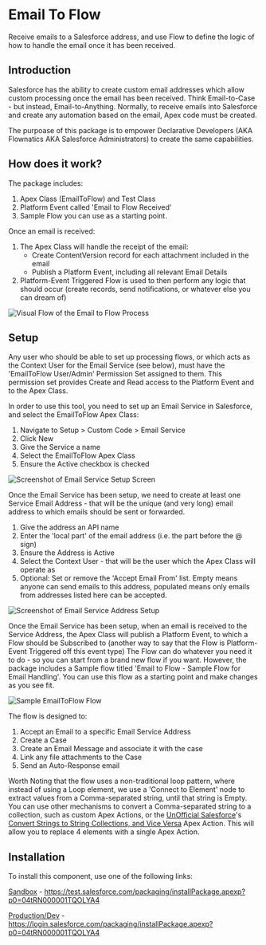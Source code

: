 # Email To Flow

Receive emails to a Salesforce address, and use Flow to define the logic of how to handle the email once it has been received.

## Introduction
Salesforce has the ability to create custom email addresses which allow custom processing once the email has been received.
Think Email-to-Case - but instead, Email-to-Anything.
Normally, to receive emails into Salesforce and create any automation based on the email, Apex code must be created.

The purpoase of this package is to empower Declarative Developers (AKA Flownatics AKA Salesforce Administrators) to create the same capabilities.

## How does it work?
The package includes:
1. Apex Class (EmailToFlow) and Test Class
2. Platform Event called 'Email to Flow Received'
3. Sample Flow you can use as a starting point.

Once an email is received:
1. The Apex Class will handle the receipt of the email:
   - Create ContentVersion record for each attachment included in the email
   - Publish a Platform Event, including all relevant Email Details 
2. Platform-Event Triggered Flow is used to then perform any logic that should occur (create records, send notifications, or whatever else you can dream of)

![Visual Flow of the Email to Flow Process](../Media/media/Email%20to%20Flow%20Process%20Map.png)

## Setup
Any user who should be able to set up processing flows, or which acts as the Context User for the Email Service (see below), must have the 'EmailToFlow User/Admin' Permission Set assigned to them.
This permission set provides Create and Read access to the Platform Event and to the Apex Class.

In order to use this tool, you need to set up an Email Service in Salesforce, and select the EmailToFlow Apex Class:
1. Navigate to Setup > Custom Code > Email Service
2. Click New
3. Give the Service a name
4. Select the EmailToFlow Apex Class
5. Ensure the Active checkbox is checked

![Screenshot of Email Service Setup Screen](../Media/media/EmailServiceSetup.png)

Once the Email Service has been setup, we need to create at least one Service Email Address - that will be the unique (and very long) email address to which emails should be sent or forwarded.
1. Give the address an API name
2. Enter the 'local part' of the email address (i.e. the part before the @ sign)
3. Ensure the Address is Active
4. Select the Context User - that will be the user which the Apex Class will operate as
5. Optional: Set or remove the 'Accept Email From' list. Empty means anyone can send emails to this address, populated means only emails from addresses listed here can be accepted.

![Screenshot of Email Service Address Setup](../Media/media/EmailServiceAddressSetup.png)

Once the Email Service has been setup, when an email is received to the Service Address, the Apex Class will publish a Platform Event, to which a Flow should be Subscribed to (another way to say that the Flow is Platform-Event Triggered off this event type)
The Flow can do whatever you need it to do - so you can start from a brand new flow if you want.
However, the package includes a Sample flow titled  'Email to Flow - Sample Flow for Email Handling'. You can use this flow as a starting point and make changes as you see fit.

![Sample EmailToFlow Flow](../Media/media/EmailToFlow-SampleFlow.png)

The flow is designed to:
1. Accept an Email to a specific Email Service Address
2. Create a Case
3. Create an Email Message and associate it with the case
4. Link any file attachments to the Case
5. Send an Auto-Response email

Worth Noting that the flow uses a non-traditional loop pattern, where instead of using a Loop element, we use a 'Connect to Element' node to extract values from a Comma-separated string, until that string is Empty.
You can use other mechanisms to convert a Comma-separated string to a collection, such as custom Apex Actions, or the [UnOfficial Salesforce](https://unofficialsf.com/)'s [Convert Strings to String Collections, and Vice Versa](https://unofficialsf.com/new-flow-actions-to-convert-csv-strings-to-string-collections-and-vice-versa/) Apex Action.
This will allow you to replace 4 elements with a single Apex Action.

## Installation

To install this component, use one of the following links:

[Sandbox](https://test.salesforce.com/packaging/installPackage.apexp?p0=04tRN000001TQOLYA4) - https://test.salesforce.com/packaging/installPackage.apexp?p0=04tRN000001TQOLYA4

[Production/Dev](https://login.salesforce.com/packaging/installPackage.apexp?p0=04tRN000001TQOLYA4) - https://login.salesforce.com/packaging/installPackage.apexp?p0=04tRN000001TQOLYA4

